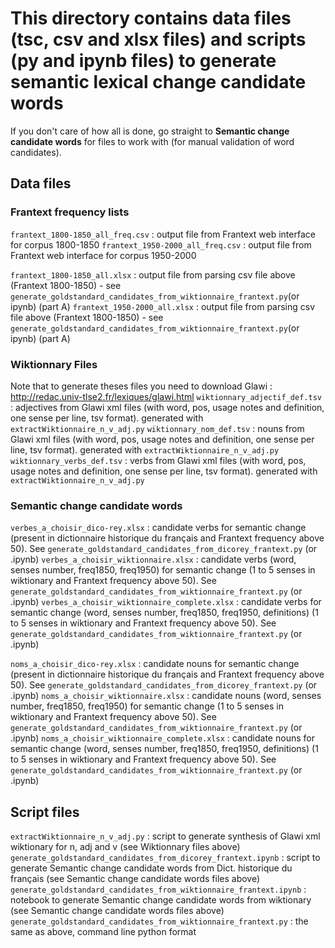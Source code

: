 # This directory contains data files (tsc, csv and xlsx files) and scripts (py and ipynb files) to generate semantic lexical change candidate words

If you don't care of how all is done, go straight to **Semantic change candidate words** for files to work with (for manual validation of word candidates).


## Data files
### Frantext frequency lists
`frantext_1800-1850_all_freq.csv` : output file from Frantext web interface for corpus 1800-1850
`frantext_1950-2000_all_freq.csv` : output file from Frantext web interface for corpus 1950-2000

`frantext_1800-1850_all.xlsx` : output file from parsing csv file above (Frantext 1800-1850) - see `generate_goldstandard_candidates_from_wiktionnaire_frantext.py`(or ipynb) (part A)
`frantext_1950-2000_all.xlsx` : output file from parsing csv file above (Frantext 1800-1850) - see `generate_goldstandard_candidates_from_wiktionnaire_frantext.py`(or ipynb) (part A)

### Wiktionnary Files
Note that to generate theses files you need to download Glawi : http://redac.univ-tlse2.fr/lexiques/glawi.html
`wiktionnary_adjectif_def.tsv` : adjectives from Glawi xml files (with word, pos, usage notes and definition, one sense per line, tsv format). generated with `extractWiktionnaire_n_v_adj.py`
`wiktionnary_nom_def.tsv` : nouns from Glawi xml files (with word, pos, usage notes and definition, one sense per line, tsv format). generated with `extractWiktionnaire_n_v_adj.py`
`wiktionnary_verbs_def.tsv` : verbs from Glawi xml files (with word, pos, usage notes and definition, one sense per line, tsv format). generated with `extractWiktionnaire_n_v_adj.py`

### **Semantic change candidate words**
`verbes_a_choisir_dico-rey.xlsx` : candidate verbs for semantic change (present in dictionnaire historique du français and Frantext frequency above 50). See `generate_goldstandard_candidates_from_dicorey_frantext.py` (or .ipynb)
`verbes_a_choisir_wiktionnaire.xlsx` : candidate verbs (word, senses number, freq1850, freq1950) for semantic change (1 to 5 senses in wiktionary and Frantext frequency above 50). See `generate_goldstandard_candidates_from_wiktionnaire_frantext.py` (or .ipynb)
`verbes_a_choisir_wiktionnaire_complete.xlsx` : candidate verbs for semantic change (word, senses number, freq1850, freq1950, definitions) (1 to 5 senses in wiktionary and Frantext frequency above 50). See `generate_goldstandard_candidates_from_wiktionnaire_frantext.py` (or .ipynb)

`noms_a_choisir_dico-rey.xlsx` : candidate nouns for semantic change (present in dictionnaire historique du français and Frantext frequency above 50). See `generate_goldstandard_candidates_from_dicorey_frantext.py` (or .ipynb)
`noms_a_choisir_wiktionnaire.xlsx` : candidate nouns (word, senses number, freq1850, freq1950) for semantic change (1 to 5 senses in wiktionary and Frantext frequency above 50). See `generate_goldstandard_candidates_from_wiktionnaire_frantext.py` (or .ipynb)
`noms_a_choisir_wiktionnaire_complete.xlsx` : candidate nouns for semantic change (word, senses number, freq1850, freq1950, definitions) (1 to 5 senses in wiktionary and Frantext frequency above 50). See `generate_goldstandard_candidates_from_wiktionnaire_frantext.py` (or .ipynb)

## Script files
`extractWiktionnaire_n_v_adj.py` : script  to generate synthesis of Glawi xml wiktionary for n, adj and v (see Wiktionnary files above)
`generate_goldstandard_candidates_from_dicorey_frantext.ipynb` : script to generate Semantic change candidate words from Dict. historique du français (see Semantic change candidate words files above)
`generate_goldstandard_candidates_from_wiktionnaire_frantext.ipynb` : notebook to generate Semantic change candidate words from wiktionary (see Semantic change candidate words files above)
`generate_goldstandard_candidates_from_wiktionnaire_frantext.py` : the same as above, command line python format
